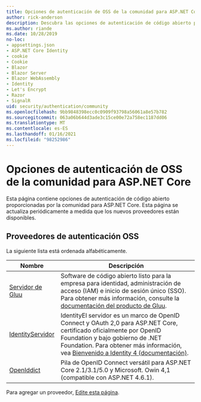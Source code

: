 ```yaml
---
title: Opciones de autenticación de OSS de la comunidad para ASP.NET Core
author: rick-anderson
description: Descubra las opciones de autenticación de código abierto para ASP.NET Core.
ms.author: riande
ms.date: 10/28/2019
no-loc:
- appsettings.json
- ASP.NET Core Identity
- cookie
- Cookie
- Blazor
- Blazor Server
- Blazor WebAssembly
- Identity
- Let's Encrypt
- Razor
- SignalR
uid: security/authentication/community
ms.openlocfilehash: 9bb9848398ecc0c0909f93798a56061a8e57b782
ms.sourcegitcommit: 063a06b644d3ade3c15ce00e72a758ec1187dd06
ms.translationtype: MT
ms.contentlocale: es-ES
ms.lasthandoff: 01/16/2021
ms.locfileid: "98252986"
---
```

# <a name="community-oss-authentication-options-for-aspnet-core"></a>Opciones de autenticación de OSS de la comunidad para ASP.NET Core

Esta página contiene opciones de autenticación de código abierto proporcionadas por la comunidad para ASP.NET Core. Esta página se actualiza periódicamente a medida que los nuevos proveedores están disponibles.

## <a name="oss-authentication-providers"></a>Proveedores de autenticación OSS

La siguiente lista está ordenada alfabéticamente.

| Nombre | Descripción |
| ---- | ----------- |
| [Servidor de Gluu](https://gluu.org/) | Software de código abierto listo para la empresa para identidad, administración de acceso (IAM) e inicio de sesión único (SSO). Para obtener más información, consulte la [documentación del producto de Gluu](https://gluu.org/docs/). |
| [IdentityServidor](https://identityserver.io/) | IdentityEl servidor es un marco de OpenID Connect y OAuth 2,0 para ASP.NET Core, certificado oficialmente por OpenID Foundation y bajo gobierno de .NET Foundation. Para obtener más información, vea [Bienvenido a Identity 4 (documentación)](https://identityserver4.readthedocs.io/en/latest/). |
| [OpenIddict](https://github.com/openiddict/openiddict-core) | Pila de OpenID Connect versátil para ASP.NET Core 2.1/3.1/5.0 y Microsoft. Owin 4,1 (compatible con ASP.NET 4.6.1). |

Para agregar un proveedor, [Edite esta página](https://github.com/login?return_to=https%3A%2F%2Fgithub.com%2Faspnet%2FDocs%2Fedit%2Fmaster%2Faspnetcore%2Fsecurity%2Fauthentication%2Fcommunity.md).
